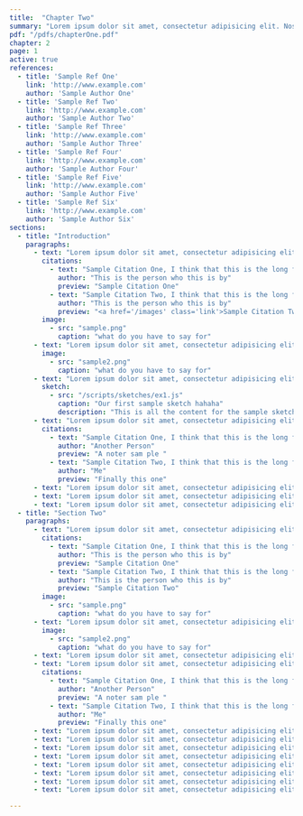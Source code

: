 ```yaml
---
title:  "Chapter Two"
summary: "Lorem ipsum dolor sit amet, consectetur adipisicing elit. Nostrum illum, perferendis, voluptas quibusdam nulla odio dolor ad culpa iusto fugit quae, magnam porro deleniti voluptate tenetur ipsa. Eum, error, officiis."
pdf: "/pdfs/chapterOne.pdf"
chapter: 2
page: 1
active: true
references:
  - title: 'Sample Ref One'
    link: 'http://www.example.com'
    author: 'Sample Author One'
  - title: 'Sample Ref Two'
    link: 'http://www.example.com'
    author: 'Sample Author Two'
  - title: 'Sample Ref Three'
    link: 'http://www.example.com'
    author: 'Sample Author Three'
  - title: 'Sample Ref Four'
    link: 'http://www.example.com'
    author: 'Sample Author Four'
  - title: 'Sample Ref Five'
    link: 'http://www.example.com'
    author: 'Sample Author Five'
  - title: 'Sample Ref Six'
    link: 'http://www.example.com'
    author: 'Sample Author Six'
sections:
  - title: "Introduction"
    paragraphs:
      - text: "Lorem ipsum dolor sit amet, consectetur adipisicing elit. Facilis officia veniam, odio suscipit, culpa expedita quae molestias vero qui id error quisquam porro debitis quia eum perferendis! Aliquid, doloremque, ullam. Lorem ipsum dolor sit amet, consectetur adipisicing elit. Facilis officia veniam, odio suscipit, culpa expedita quae molestias vero qui id error quisquam porro debitis quia eum perferendis! Aliquid, doloremque, ullam. Lorem ipsum dolor sit amet, consectetur adipisicing elit. Perferendis incidunt officiis ea magnam expedita hic quaerat quos, non, facilis alias accusamus nisi nemo eveniet facere animi voluptate, dignissimos perspiciatis ipsa. Lorem ipsum dolor sit amet, consectetur adipisicing elit. Perferendis incidunt officiis ea magnam expedita hic quaerat quos, non, facilis alias accusamus nisi nemo eveniet facere animi voluptate, dignissimos perspiciatis ipsa. what about this we're going in here and i thint katht awe're going toe going in big  time maybe we can actually group content by larger sections and then go from there..."
        citations: 
          - text: "Sample Citation One, I think that this is the long form content that goes here and heere we go"
            author: "This is the person who this is by"
            preview: "Sample Citation One"
          - text: "Sample Citation Two, I think that this is the long form content that goes here and heere we go"
            author: "This is the person who this is by"
            preview: "<a href='/images' class='link'>Sample Citation Two</a>"
        image: 
          - src: "sample.png"
            caption: "what do you have to say for"
      - text: "Lorem ipsum dolor sit amet, consectetur adipisicing elit. Perferendis incidunt officiis ea magnam expedita hic quaerat quos, non, facilis alias accusamus nisi nemo eveniet facere animi voluptate, dignissimos perspiciatis ipsa. Lorem ipsum dolor sit amet, consectetur adipisicing elit. Perferendis incidunt officiis ea magnam expedita hic quaerat quos, non, facilis alias accusamus nisi nemo eveniet facere animi voluptate, dignissimos perspiciatis ipsa. Lorem ipsum dolor sit amet, consectetur adipisicing elit. Perferendis incidunt officiis ea magnam expedita hic quaerat quos, non, facilis alias accusamus nisi nemo eveniet facere animi voluptate, dignissimos perspiciatis ipsa. Lorem ipsum dolor sit amet, consectetur adipisicing elit. Perferendis incidunt officiis ea magnam expedita hic quaerat quos, non, facilis alias accusamus nisi nemo eveniet facere animi voluptate, dignissimos perspiciatis ipsa."
        image: 
          - src: "sample2.png"
            caption: "what do you have to say for"
      - text: "Lorem ipsum dolor sit amet, consectetur adipisicing elit. Consequuntur, ad recusandae sequi, molestiae ipsa quaerat. Ipsa nemo officia id consectetur voluptas ut magnam, a enim possimus commodi! Velit, consectetur, in. Lorem ipsum dolor sit amet, consectetur adipisicing elit. Perferendis incidunt officiis ea magnam expedita hic quaerat quos, non, facilis alias accusamus nisi nemo eveniet facere animi voluptate, dignissimos perspiciatis ipsa. Lorem ipsum dolor sit amet, consectetur adipisicing elit. Perferendis incidunt officiis ea magnam expedita hic quaerat quos, non, facilis alias accusamus nisi nemo eveniet facere animi voluptate, dignissimos perspiciatis ipsa."
        sketch:
          - src: "/scripts/sketches/ex1.js"
            caption: "Our first sample sketch hahaha"
            description: "This is all the content for the sample sketch ayyyyy"
      - text: "Lorem ipsum dolor sit amet, consectetur adipisicing elit. Culpa totam quaerat rerum maiores odit provident laudantium, consectetur quod? Quisquam harum magni officiis aliquam distinctio nam placeat similique nihil ratione voluptatibus! Lorem ipsum dolor sit amet, consectetur adipisicing elit. Perferendis incidunt officiis ea magnam expedita hic quaerat quos, non, facilis alias accusamus nisi nemo eveniet facere animi voluptate, dignissimos perspiciatis ipsa. Lorem ipsum dolor sit amet, consectetur adipisicing elit. Perferendis incidunt officiis ea magnam expedita hic quaerat quos, non, facilis alias accusamus nisi nemo eveniet facere animi voluptate, dignissimos perspiciatis ipsa."
        citations: 
          - text: "Sample Citation One, I think that this is the long form content that goes here and heere we go"
            author: "Another Person"
            preview: "A noter sam ple "
          - text: "Sample Citation Two, I think that this is the long form content that goes here and heere we go"
            author: "Me"
            preview: "Finally this one"
      - text: "Lorem ipsum dolor sit amet, consectetur adipisicing elit. Officia consequuntur inventore, a ad quod dignissimos vel architecto ipsum saepe tempora placeat, eum iusto nemo harum exercitationem! Voluptate, mollitia voluptatibus aut. Lorem ipsum dolor sit amet, consectetur adipisicing elit. Perferendis incidunt officiis ea magnam expedita hic quaerat quos, non, facilis alias accusamus nisi nemo eveniet facere animi voluptate, dignissimos perspiciatis ipsa. Lorem ipsum dolor sit amet, consectetur adipisicing elit. Perferendis incidunt officiis ea magnam expedita hic quaerat quos, non, facilis alias accusamus nisi nemo eveniet facere animi voluptate, dignissimos perspiciatis ipsa."
      - text: "Lorem ipsum dolor sit amet, consectetur adipisicing elit. Officia consequuntur inventore, a ad quod dignissimos vel architecto ipsum saepe tempora placeat, eum iusto nemo harum exercitationem! Voluptate, mollitia voluptatibus aut. Lorem ipsum dolor sit amet, consectetur adipisicing elit. Perferendis incidunt officiis ea magnam expedita hic quaerat quos, non, facilis alias accusamus nisi nemo eveniet facere animi voluptate, dignissimos perspiciatis ipsa. Lorem ipsum dolor sit amet, consectetur adipisicing elit. Perferendis incidunt officiis ea magnam expedita hic quaerat quos, non, facilis alias accusamus nisi nemo eveniet facere animi voluptate, dignissimos perspiciatis ipsa."
      - text: "Lorem ipsum dolor sit amet, consectetur adipisicing elit. Officia consequuntur inventore, a ad quod dignissimos vel architecto ipsum saepe tempora placeat, eum iusto nemo harum exercitationem! Voluptate, mollitia voluptatibus aut. Lorem ipsum dolor sit amet, consectetur adipisicing elit. Perferendis incidunt officiis ea magnam expedita hic quaerat quos, non, facilis alias accusamus nisi nemo eveniet facere animi voluptate, dignissimos perspiciatis ipsa. Lorem ipsum dolor sit amet, consectetur adipisicing elit. Perferendis incidunt officiis ea magnam expedita hic quaerat quos, non, facilis alias accusamus nisi nemo eveniet facere animi voluptate, dignissimos perspiciatis ipsa."
  - title: "Section Two"
    paragraphs:
      - text: "Lorem ipsum dolor sit amet, consectetur adipisicing elit. Facilis officia veniam, odio suscipit, culpa expedita quae molestias vero qui id error quisquam porro debitis quia eum perferendis! Aliquid, doloremque, ullam. Lorem ipsum dolor sit amet, consectetur adipisicing elit. Facilis officia veniam, odio suscipit, culpa expedita quae molestias vero qui id error quisquam porro debitis quia eum perferendis! Aliquid, doloremque, ullam. Lorem ipsum dolor sit amet, consectetur adipisicing elit. Perferendis incidunt officiis ea magnam expedita hic quaerat quos, non, facilis alias accusamus nisi nemo eveniet facere animi voluptate, dignissimos perspiciatis ipsa. Lorem ipsum dolor sit amet, consectetur adipisicing elit. Perferendis incidunt officiis ea magnam expedita hic quaerat quos, non, facilis alias accusamus nisi nemo eveniet facere animi voluptate, dignissimos perspiciatis ipsa."
        citations: 
          - text: "Sample Citation One, I think that this is the long form content that goes here and heere we go"
            author: "This is the person who this is by"
            preview: "Sample Citation One"
          - text: "Sample Citation Two, I think that this is the long form content that goes here and heere we go"
            author: "This is the person who this is by"
            preview: "Sample Citation Two"
        image: 
          - src: "sample.png"
            caption: "what do you have to say for"
      - text: "Lorem ipsum dolor sit amet, consectetur adipisicing elit. Perferendis incidunt officiis ea magnam expedita hic quaerat quos, non, facilis alias accusamus nisi nemo eveniet facere animi voluptate, dignissimos perspiciatis ipsa. Lorem ipsum dolor sit amet, consectetur adipisicing elit. Perferendis incidunt officiis ea magnam expedita hic quaerat quos, non, facilis alias accusamus nisi nemo eveniet facere animi voluptate, dignissimos perspiciatis ipsa. Lorem ipsum dolor sit amet, consectetur adipisicing elit. Perferendis incidunt officiis ea magnam expedita hic quaerat quos, non, facilis alias accusamus nisi nemo eveniet facere animi voluptate, dignissimos perspiciatis ipsa. Lorem ipsum dolor sit amet, consectetur adipisicing elit. Perferendis incidunt officiis ea magnam expedita hic quaerat quos, non, facilis alias accusamus nisi nemo eveniet facere animi voluptate, dignissimos perspiciatis ipsa."
        image: 
          - src: "sample2.png"
            caption: "what do you have to say for"
      - text: "Lorem ipsum dolor sit amet, consectetur adipisicing elit. Consequuntur, ad recusandae sequi, molestiae ipsa quaerat. Ipsa nemo officia id consectetur voluptas ut magnam, a enim possimus commodi! Velit, consectetur, in. Lorem ipsum dolor sit amet, consectetur adipisicing elit. Perferendis incidunt officiis ea magnam expedita hic quaerat quos, non, facilis alias accusamus nisi nemo eveniet facere animi voluptate, dignissimos perspiciatis ipsa. Lorem ipsum dolor sit amet, consectetur adipisicing elit. Perferendis incidunt officiis ea magnam expedita hic quaerat quos, non, facilis alias accusamus nisi nemo eveniet facere animi voluptate, dignissimos perspiciatis ipsa."
      - text: "Lorem ipsum dolor sit amet, consectetur adipisicing elit. Culpa totam quaerat rerum maiores odit provident laudantium, consectetur quod? Quisquam harum magni officiis aliquam distinctio nam placeat similique nihil ratione voluptatibus! Lorem ipsum dolor sit amet, consectetur adipisicing elit. Perferendis incidunt officiis ea magnam expedita hic quaerat quos, non, facilis alias accusamus nisi nemo eveniet facere animi voluptate, dignissimos perspiciatis ipsa. Lorem ipsum dolor sit amet, consectetur adipisicing elit. Perferendis incidunt officiis ea magnam expedita hic quaerat quos, non, facilis alias accusamus nisi nemo eveniet facere animi voluptate, dignissimos perspiciatis ipsa."
        citations: 
          - text: "Sample Citation One, I think that this is the long form content that goes here and heere we go"
            author: "Another Person"
            preview: "A noter sam ple "
          - text: "Sample Citation Two, I think that this is the long form content that goes here and heere we go"
            author: "Me"
            preview: "Finally this one"
      - text: "Lorem ipsum dolor sit amet, consectetur adipisicing elit. Officia consequuntur inventore, a ad quod dignissimos vel architecto ipsum saepe tempora placeat, eum iusto nemo harum exercitationem! Voluptate, mollitia voluptatibus aut. Lorem ipsum dolor sit amet, consectetur adipisicing elit. Perferendis incidunt officiis ea magnam expedita hic quaerat quos, non, facilis alias accusamus nisi nemo eveniet facere animi voluptate, dignissimos perspiciatis ipsa. Lorem ipsum dolor sit amet, consectetur adipisicing elit. Perferendis incidunt officiis ea magnam expedita hic quaerat quos, non, facilis alias accusamus nisi nemo eveniet facere animi voluptate, dignissimos perspiciatis ipsa."
      - text: "Lorem ipsum dolor sit amet, consectetur adipisicing elit. Officia consequuntur inventore, a ad quod dignissimos vel architecto ipsum saepe tempora placeat, eum iusto nemo harum exercitationem! Voluptate, mollitia voluptatibus aut. Lorem ipsum dolor sit amet, consectetur adipisicing elit. Perferendis incidunt officiis ea magnam expedita hic quaerat quos, non, facilis alias accusamus nisi nemo eveniet facere animi voluptate, dignissimos perspiciatis ipsa. Lorem ipsum dolor sit amet, consectetur adipisicing elit. Perferendis incidunt officiis ea magnam expedita hic quaerat quos, non, facilis alias accusamus nisi nemo eveniet facere animi voluptate, dignissimos perspiciatis ipsa."
      - text: "Lorem ipsum dolor sit amet, consectetur adipisicing elit. Officia consequuntur inventore, a ad quod dignissimos vel architecto ipsum saepe tempora placeat, eum iusto nemo harum exercitationem! Voluptate, mollitia voluptatibus aut. Lorem ipsum dolor sit amet, consectetur adipisicing elit. Perferendis incidunt officiis ea magnam expedita hic quaerat quos, non, facilis alias accusamus nisi nemo eveniet facere animi voluptate, dignissimos perspiciatis ipsa. Lorem ipsum dolor sit amet, consectetur adipisicing elit. Perferendis incidunt officiis ea magnam expedita hic quaerat quos, non, facilis alias accusamus nisi nemo eveniet facere animi voluptate, dignissimos perspiciatis ipsa."
      - text: "Lorem ipsum dolor sit amet, consectetur adipisicing elit. Officia consequuntur inventore, a ad quod dignissimos vel architecto ipsum saepe tempora placeat, eum iusto nemo harum exercitationem! Voluptate, mollitia voluptatibus aut. Lorem ipsum dolor sit amet, consectetur adipisicing elit. Perferendis incidunt officiis ea magnam expedita hic quaerat quos, non, facilis alias accusamus nisi nemo eveniet facere animi voluptate, dignissimos perspiciatis ipsa. Lorem ipsum dolor sit amet, consectetur adipisicing elit. Perferendis incidunt officiis ea magnam expedita hic quaerat quos, non, facilis alias accusamus nisi nemo eveniet facere animi voluptate, dignissimos perspiciatis ipsa."
      - text: "Lorem ipsum dolor sit amet, consectetur adipisicing elit. Officia consequuntur inventore, a ad quod dignissimos vel architecto ipsum saepe tempora placeat, eum iusto nemo harum exercitationem! Voluptate, mollitia voluptatibus aut. Lorem ipsum dolor sit amet, consectetur adipisicing elit. Perferendis incidunt officiis ea magnam expedita hic quaerat quos, non, facilis alias accusamus nisi nemo eveniet facere animi voluptate, dignissimos perspiciatis ipsa. Lorem ipsum dolor sit amet, consectetur adipisicing elit. Perferendis incidunt officiis ea magnam expedita hic quaerat quos, non, facilis alias accusamus nisi nemo eveniet facere animi voluptate, dignissimos perspiciatis ipsa."
      - text: "Lorem ipsum dolor sit amet, consectetur adipisicing elit. Officia consequuntur inventore, a ad quod dignissimos vel architecto ipsum saepe tempora placeat, eum iusto nemo harum exercitationem! Voluptate, mollitia voluptatibus aut. Lorem ipsum dolor sit amet, consectetur adipisicing elit. Perferendis incidunt officiis ea magnam expedita hic quaerat quos, non, facilis alias accusamus nisi nemo eveniet facere animi voluptate, dignissimos perspiciatis ipsa. Lorem ipsum dolor sit amet, consectetur adipisicing elit. Perferendis incidunt officiis ea magnam expedita hic quaerat quos, non, facilis alias accusamus nisi nemo eveniet facere animi voluptate, dignissimos perspiciatis ipsa."
      - text: "Lorem ipsum dolor sit amet, consectetur adipisicing elit. Officia consequuntur inventore, a ad quod dignissimos vel architecto ipsum saepe tempora placeat, eum iusto nemo harum exercitationem! Voluptate, mollitia voluptatibus aut. Lorem ipsum dolor sit amet, consectetur adipisicing elit. Perferendis incidunt officiis ea magnam expedita hic quaerat quos, non, facilis alias accusamus nisi nemo eveniet facere animi voluptate, dignissimos perspiciatis ipsa. Lorem ipsum dolor sit amet, consectetur adipisicing elit. Perferendis incidunt officiis ea magnam expedita hic quaerat quos, non, facilis alias accusamus nisi nemo eveniet facere animi voluptate, dignissimos perspiciatis ipsa."
      - text: "Lorem ipsum dolor sit amet, consectetur adipisicing elit. Officia consequuntur inventore, a ad quod dignissimos vel architecto ipsum saepe tempora placeat, eum iusto nemo harum exercitationem! Voluptate, mollitia voluptatibus aut. Lorem ipsum dolor sit amet, consectetur adipisicing elit. Perferendis incidunt officiis ea magnam expedita hic quaerat quos, non, facilis alias accusamus nisi nemo eveniet facere animi voluptate, dignissimos perspiciatis ipsa. Lorem ipsum dolor sit amet, consectetur adipisicing elit. Perferendis incidunt officiis ea magnam expedita hic quaerat quos, non, facilis alias accusamus nisi nemo eveniet facere animi voluptate, dignissimos perspiciatis ipsa."

---
```

